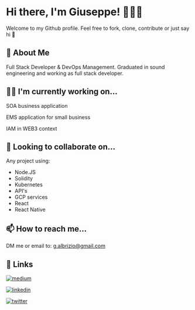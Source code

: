 <!--
**giuseppealbrizio/giuseppealbrizio** is a ✨ _special_ ✨ repository because its `README.md` (this file) appears on your GitHub profile.

Here are some ideas to get you started:

- 🔭 I’m currently working on ...
- 🌱 I’m currently learning ...
- 👯 I’m looking to collaborate on ...
- 🤔 I’m looking for help with ...
- 💬 Ask me about ...
- 📫 How to reach me: ...
- 😄 Pronouns: ...
- ⚡ Fun fact: ...
-->


# Hi there, I'm Giuseppe! 🙋🏻‍♂️

Welcome to my Github profile. Feel free to fork, clone, contribute or just say hi 👋

## 🚀 About Me

Full Stack Developer & DevOps Management. Graduated in sound engineering and working as full stack developer.


## 👩‍💻 I'm currently working on...

SOA business application

EMS application for small business

IAM in WEB3 context 


## 🍺 Looking to collaborate on...

Any project using: 

- Node.JS
- Solidity
- Kubernetes
- API's
- GCP services
- React
- React Native

## 📫 How to reach me...

DM me or email to: g.albrizio@gmail.com
## 🔗 Links
[![medium](https://img.shields.io/badge/medium-000?style=for-the-badge&logo=medium&logoColor=white)](https://medium.com/@giuseppealbrizio)

[![linkedin](https://img.shields.io/badge/linkedin-0A66C2?style=for-the-badge&logo=linkedin&logoColor=white)](https://www.linkedin.com/in/giuseppealbrizio)

[![twitter](https://img.shields.io/badge/twitter-1DA1F2?style=for-the-badge&logo=twitter&logoColor=white)](https://twitter.com/galbrizio)
